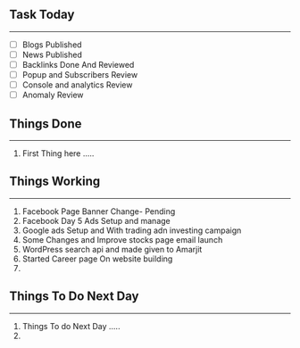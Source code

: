 
## Task Today
---
- [ ] Blogs Published
- [ ] News Published
- [ ] Backlinks Done And Reviewed
- [ ] Popup and Subscribers Review
- [ ] Console and analytics Review 
- [ ] Anomaly Review

## Things Done 
---
1.  First Thing here .....

## Things Working
---
1. Facebook Page Banner Change- Pending
2. Facebook Day 5 Ads Setup and manage 
3. Google ads Setup and With trading adn investing campaign 
4. Some Changes and Improve stocks page email launch 
5. WordPress search api and made given to Amarjit 
6. Started Career page On website building 
7. 

## Things To Do Next Day 
---
1.  Things To do Next Day .....
2. 




